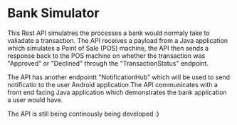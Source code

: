# Bank Simulator

This Rest API simulatres the processes a bank would normaly take to valiadate a transaction.
The API receives a payload from a Java application which simulates a Point of Sale (POS) machine, the API then sends a response back to the POS machine on whether the transaction was "Approved" or "Declined" through the "TransactionStatus" endpoint.

The API has another endpointt "NotificationHub" which will be used to send notificatio to the user Android application
The API communicates with a front end facing Java application which demonstrates the bank application a user would have.

The API is still being continously being developed :)
